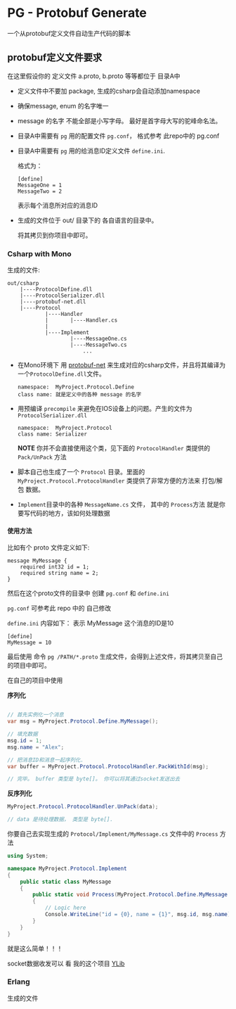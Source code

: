 # PG - Protobuf Generate

一个从protobuf定义文件自动生产代码的脚本

## protobuf定义文件要求

在这里假设你的 定义文件 a.proto, b.proto 等等都位于 目录A中

*   定义文件中不要加 package, 生成的csharp会自动添加namespace
*   确保message, enum 的名字唯一
*   message 的名字 不能全部是小写字母。 最好是首字母大写的驼峰命名法。
*   目录A中需要有 `pg` 用的配置文件 `pg.conf`， 格式参考 此repo中的 pg.conf
*   目录A中需要有 `pg` 用的给消息ID定义文件 `define.ini`.

     格式为：
     
     ```
     [define]
     MessageOne = 1
     MessageTwo = 2
     ```
     
     表示每个消息所对应的消息ID
     
*   生成的文件位于 out/ 目录下的 各自语言的目录中。

     将其拷贝到你项目中即可。


### Csharp with Mono

生成的文件:

```
out/csharp
    |----ProtocolDefine.dll
    |----ProtocolSerializer.dll
    |----protobuf-net.dll
    |----Protocol
            |----Handler
            |       |----Handler.cs
            |
            |----Implement
                    |----MessageOne.cs
                    |----MessageTwo.cs
                        ...
```


*   在Mono环境下 用 [protobuf-net][1] 来生成对应的csharp文件，并且将其编译为一个`ProtocolDefine.dll`文件。 

    ```
    namespace:  MyProject.Protocol.Define
    class name: 就是定义中的各种 message 的名字
    ```
    
*   用预编译 `precompile` 来避免在IOS设备上的问题。产生的文件为 `ProtocolSerializer.dll`

    ```
    namespace:  MyProject.Protocol
    class name: Serializer
    ```
    
    **NOTE** 你并不会直接使用这个类，见下面的 `ProtocolHandler` 类提供的 `Pack/UnPack` 方法
    
*   脚本自己也生成了一个 `Protocol` 目录。里面的 `MyProject.Protocol.ProtocolHandler` 类提供了非常方便的方法来 打包/解包 数据。
*   `Implement`目录中的各种 `MessageName.cs` 文件， 其中的 `Process`方法 就是你要写代码的地方，该如何处理数据

#### 使用方法

比如有个 proto 文件定义如下:
```
message MyMessage {
    required int32 id = 1;
    required string name = 2;
}
```

然后在这个proto文件的目录中 创建 `pg.conf` 和 `define.ini`

`pg.conf` 可参考此 repo 中的 自己修改

`define.ini` 内容如下： 表示 MyMessage 这个消息的ID是10

```
[define]
MyMessage = 10
```

最后使用 命令 `pg /PATH/*.proto` 生成文件，会得到上述文件，将其拷贝至自己的项目中即可。


在自己的项目中使用

**序列化**

```csharp

// 首先实例化一个消息
var msg = MyProject.Protocol.Define.MyMessage();

// 填充数据
msg.id = 1;
msg.name = "Alex";

// 把消息ID和消息一起序列化. 
var buffer = MyProject.Protocol.ProtocolHandler.PackWithId(msg);

// 完毕。 buffer 类型是 byte[]。 你可以将其通过socket发送出去

```

**反序列化**

```csharp
MyProject.Protocol.ProtocolHandler.UnPack(data);

// data 是待处理数据， 类型是 byte[].

```

你要自己去实现生成的 `Protocol/Implement/MyMessage.cs` 文件中的 `Process` 方法

```csharp
using System;

namespace MyProject.Protocol.Implement
{
    public static class MyMessage
    {
        public static void Process(MyProject.Protocol.Define.MyMessage msg)
        {
            // Logic here
            Console.WriteLine("id = {0}, name = {1}", msg.id, msg.name)
        }
    }
}

```


就是这么简单！！！

socket数据收发可以 看 我的这个项目 [YLib][2]






### Erlang

生成的文件




[1]: https://code.google.com/p/protobuf-net/
[2]: https://github.com/yueyoum/YLib
